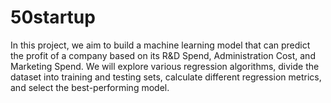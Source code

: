# 50startup
In this project, we aim to build a machine learning model that can predict the profit of a company based on its R&amp;D Spend, Administration Cost, and Marketing Spend. We will explore various regression algorithms, divide the dataset into training and testing sets, calculate different regression metrics, and select the best-performing model.
